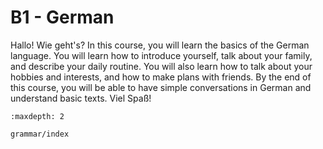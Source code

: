 # B1 - German

Hallo! Wie geht's? In this course, you will learn the basics of the German language. You will learn how to introduce yourself, talk about your family, and describe your daily routine. You will also learn how to talk about your hobbies and interests, and how to make plans with friends. By the end of this course, you will be able to have simple conversations in German and understand basic texts. Viel Spaß!

```{toctree}
:maxdepth: 2

grammar/index

```
